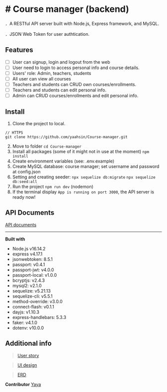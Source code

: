 # # Course manager (backend)

．A RESTful API server built with Node.js, Express framework, and MySQL. 

．JSON Web Token for user authtication.

## Features
>
- [ ] User can signup, login and logout from the web
- [ ] User need to login to access personal info and course details.
- [ ] Users' role: Admin, teachers, students
- [ ] All user can view all courses
- [ ] Teachers and students can CRUD own courses/enrollments.
- [ ] Teachers and students can edit personal info.
- [ ] Admin can CRUD courses/enrollments and edit personal info.

## Install
1. Clone the project to local.
```shell
// HTTPS
git clone https://github.com/yaahsin/Course-manager.git
```
2. Move to folder
`cd Course-manager`
3. Install all packages (some of it might not in use at the moment)
`npm install` 
4. Create environment variables (see: .env.example)
5. Create MySQL database: course manager; set username and password at config.json
6. Setting and creating seeder: `npx sequelize db:migrate`  `npx sequelize db:seed:all`
7. Run the project `npm run dev`  (nodemon)
8. If the terminal display `App is running on port 3000`, the API server is ready now!

## API Documents
[API documents ](https://messy-freon-8a8.notion.site/API-_V1-6f16bebc0fe1447bb33c71cf2b079ab4)

---
**Built with** 

- Node.js v16.14.2
- express v4.17.1
- jsonwebtoken:  8.5.1
- passport:  v0.4.1
- passport-jwt: v4.0.0
- passport-local:  v1.0.0
- bcryptjs: v2.4.3
- mysql2: v2.1.0
- sequelize:  v5.21.13
- sequelize-cli: v5.5.1
- method-override: v3.0.0
- connect-flash: v0.1.1
- dayjs:  v1.10.3
- express-handlebars:  5.3.3
- faker:  v4.1.0
- dotenv:  v10.0.0

## Additional info

> [User story](https://messy-freon-8a8.notion.site/User-Story-1c84f9044e4b45cca10faa8a1ef8ab56)

>  [UI design](https://www.figma.com/file/0zfvJHQcfFW8N3DSFm2uAE/Capstone:-course-manager_2022?node-id=0:1)

> [ERD](https://messy-freon-8a8.notion.site/ERD-9fe0695edd1344b4ae869fcd2148cef9)




**Contributor**
[Yaya](https://github.com/yaahsin)
